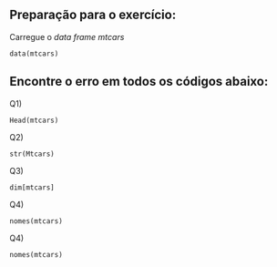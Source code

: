 ## Preparação para o exercício:

Carregue o _data frame_ _mtcars_

```{r}
data(mtcars)
```

## Encontre o erro em todos os códigos abaixo:

Q1)

```{r}
Head(mtcars)
```

Q2)

```{r}
str(Mtcars)
```

Q3)

```{r}
dim[mtcars]
```

Q4)

```{r}
nomes(mtcars)
```

Q4)

```{r}
nomes(mtcars)
```
